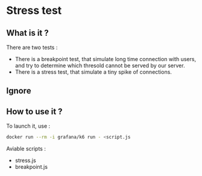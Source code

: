 # Stress test

## What is it ?

There are two tests :

- There is a breakpoint test, that simulate long time connection with users, and try to determine which thresold cannot be served by our server.
- There is a stress test, that simulate a tiny spike of connections.

## Ignore

## How to use it ?

To launch it, use :

```Bash
docker run --rm -i grafana/k6 run - <script.js
```

Aviable scripts :

- stress.js
- breakpoint.js
